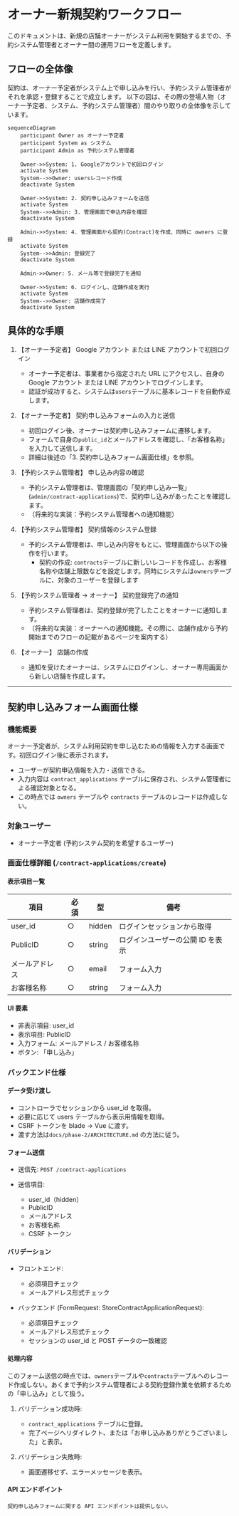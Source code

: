 # オーナー新規契約ワークフロー

このドキュメントは、新規の店舗オーナーがシステム利用を開始するまでの、予約システム管理者とオーナー間の運用フローを定義します。

## フローの全体像

契約は、オーナー予定者がシステム上で申し込みを行い、予約システム管理者がそれを承認・登録することで成立します。
以下の図は、その際の登場人物（オーナー予定者、システム、予約システム管理者）間のやり取りの全体像を示しています。

```mermaid
sequenceDiagram
    participant Owner as オーナー予定者
    participant System as システム
    participant Admin as 予約システム管理者

    Owner->>System: 1. Googleアカウントで初回ログイン
    activate System
    System-->>Owner: usersレコード作成
    deactivate System

    Owner->>System: 2. 契約申し込みフォームを送信
    activate System
    System-->>Admin: 3. 管理画面で申込内容を確認
    deactivate System

    Admin->>System: 4. 管理画面から契約(Contract)を作成、同時に owners に登録
    activate System
    System-->>Admin: 登録完了
    deactivate System

    Admin->>Owner: 5. メール等で登録完了を通知

    Owner->>System: 6. ログインし、店舗作成を実行
    activate System
    System-->>Owner: 店舗作成完了
    deactivate System
```

## 具体的な手順

1.  【オーナー予定者】 Google アカウント または LINE アカウントで初回ログイン

    -   オーナー予定者は、事業者から指定された URL にアクセスし、自身の Google アカウント または LINE アカウントでログインします。
    -   認証が成功すると、システムは`users`テーブルに基本レコードを自動作成します。

2.  【オーナー予定者】 契約申し込みフォームの入力と送信

    -   初回ログイン後、オーナーは契約申し込みフォームに遷移します。
    -   フォームで自身の`public_id`とメールアドレスを確認し、「お客様名称」を入力して送信します。
    -   詳細は後述の「3. 契約申し込みフォーム画面仕様」を参照。

3.  【予約システム管理者】 申し込み内容の確認

    -   予約システム管理者は、管理画面の「契約申し込み一覧」(`admin/contract-applications`)で、契約申し込みがあったことを確認します。
    -   （将来的な実装：予約システム管理者への通知機能）

4.  【予約システム管理者】 契約情報のシステム登録

    -   予約システム管理者は、申し込み内容をもとに、管理画面から以下の操作を行います。
        -   契約の作成: `contracts`テーブルに新しいレコードを作成し、お客様名称や店舗上限数などを設定します。同時にシステムは`owners`テーブルに、対象のユーザーを登録します

5.  【予約システム管理者 → オーナー】 契約登録完了の通知

    -   予約システム管理者は、契約登録が完了したことをオーナーに通知します。
    -   （将来的な実装：オーナーへの通知機能。その際に、店舗作成から予約開始までのフローの記載があるページを案内する）

6.  【オーナー】 店舗の作成
    -   通知を受けたオーナーは、システムにログインし、オーナー専用画面から新しい店舗を作成します。

---

## 契約申し込みフォーム画面仕様

### 機能概要

オーナー予定者が、システム利用契約を申し込むための情報を入力する画面です。初回ログイン後に表示されます。

-   ユーザーが契約申込情報を入力・送信できる。
-   入力内容は `contract_applications` テーブルに保存され、システム管理者による確認対象となる。
-   この時点では `owners` テーブルや `contracts` テーブルのレコードは作成しない。

### 対象ユーザー

-   オーナー予定者 (予約システム契約を希望するユーザー)

### 画面仕様詳細 (`/contract-applications/create`)

#### 表示項目一覧

| 項目           | 必須 | 型     | 備考                             |
| -------------- | ---- | ------ | -------------------------------- |
| user_id        | ○    | hidden | ログインセッションから取得       |
| PublicID       | ○    | string | ログインユーザーの公開 ID を表示 |
| メールアドレス | ○    | email  | フォーム入力                     |
| お客様名称     | ○    | string | フォーム入力                     |

#### UI 要素

-   非表示項目: user_id
-   表示項目: PublicID
-   入力フォーム: メールアドレス / お客様名称
-   ボタン: 「申し込み」

### バックエンド仕様

#### データ受け渡し

-   コントローラでセッションから user_id を取得。
-   必要に応じて users テーブルから表示用情報を取得。
-   CSRF トークンを blade → Vue に渡す。
-   渡す方法は`docs/phase-2/ARCHITECTURE.md` の方法に従う。

#### フォーム送信

-   送信先: `POST /contract-applications`
-   送信項目:

    -   user_id（hidden）
    -   PublicID
    -   メールアドレス
    -   お客様名称
    -   CSRF トークン

#### バリデーション

-   フロントエンド:

    -   必須項目チェック
    -   メールアドレス形式チェック

-   バックエンド (FormRequest: StoreContractApplicationRequest):

    -   必須項目チェック
    -   メールアドレス形式チェック
    -   セッションの user_id と POST データの一致確認

#### 処理内容

このフォーム送信の時点では、`owners`テーブルや`contracts`テーブルへのレコード作成しない。あくまで予約システム管理者による契約登録作業を依頼するための「申し込み」として扱う。

1. バリデーション成功時:

    - `contract_applications` テーブルに登録。
    - 完了ページへリダイレクト、または「お申し込みありがとうございました」と表示。

2. バリデーション失敗時:

    - 画面遷移せず、エラーメッセージを表示。

#### API エンドポイント

    契約申し込みフォームに関する API エンドポイントは提供しない。
